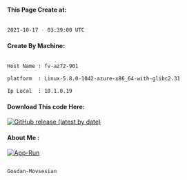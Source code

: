 
   
#### This Page Create at:

```bash

2021-10-17 - 03:39:00 UTC

```

#### Create By Machine:

```bash

Host Name : fv-az72-901

platform  : Linux-5.8.0-1042-azure-x86_64-with-glibc2.31

Ip Local  : 10.1.0.19

```
#### Download This code Here:

[![GitHub release (latest by date)](https://img.shields.io/github/v/release/Gosdan-Movsesian/Gosdan?style=for-the-badge&label=Download)](https://github.com/Gosdan-Movsesian/Gosdan/releases) 

</p> 

#### About Me :

[![App-Run](https://github.com/Gosdan-Movsesian/Gosdan/actions/workflows/App-Run.yml/badge.svg)](https://github.com/Gosdan-Movsesian/Gosdan/actions/workflows/App-Run.yml)

```bash

Gosdan-Movsesian

```

